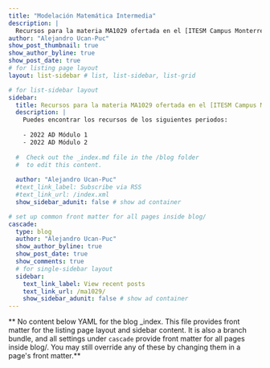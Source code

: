 ```yaml
---
title: "Modelación Matemática Intermedia"
description: |
  Recursos para la materia MA1029 ofertada en el [ITESM Campus Monterrey](https://tec.mx/es).
author: "Alejandro Ucan-Puc"
show_post_thumbnail: true
show_author_byline: true
show_post_date: true
# for listing page layout
layout: list-sidebar # list, list-sidebar, list-grid

# for list-sidebar layout
sidebar: 
  title: Recursos para la materia MA1029 ofertada en el [ITESM Campus Monterrey](https://tec.mx/es)
  description: |
    Puedes encontrar los recursos de los siguientes periodos:
    
    - 2022 AD Módulo 1
    - 2022 AD Módulo 2
    
  #  Check out the _index.md file in the /blog folder 
  #  to edit this content. 
  
  author: "Alejandro Ucan-Puc"
  #text_link_label: Subscribe via RSS
  #text_link_url: /index.xml
  show_sidebar_adunit: false # show ad container

# set up common front matter for all pages inside blog/
cascade:
  type: blog
  author: "Alejandro Ucan-Puc"
  show_author_byline: true
  show_post_date: true
  show_comments: true
  # for single-sidebar layout
  sidebar:
    text_link_label: View recent posts
    text_link_url: /ma1029/
    show_sidebar_adunit: false # show ad container
---
```


** No content below YAML for the blog _index. This file provides front matter for the listing page layout and sidebar content. It is also a branch bundle, and all settings under `cascade` provide front matter for all pages inside blog/. You may still override any of these by changing them in a page's front matter.**

